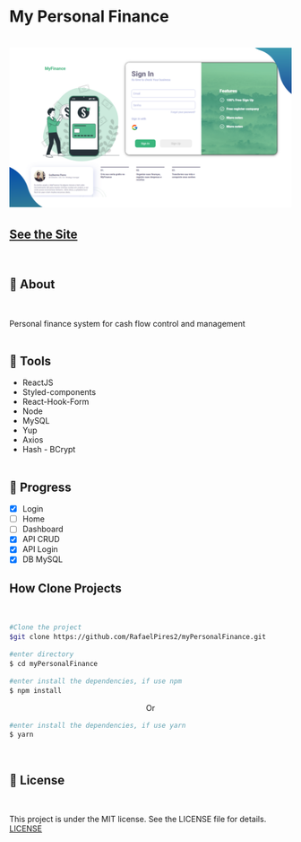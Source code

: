 # My Personal Finance

<h1> <img width="900px" src="./public/img-my-finance.png" /> </h1>

## <a href="">See the Site</a>

<br>

## 📕 About

<br>

Personal finance system for cash flow control and management
<br>
<br>

## 🔨 Tools

- ReactJS
- Styled-components
- React-Hook-Form
- Node
- MySQL
- Yup
- Axios
- Hash - BCrypt
  <br>
  <br>

## 🔨 Progress

- [x] Login
- [ ] Home
- [ ] Dashboard
- [x] API CRUD
- [x] API Login
- [x] DB MySQL

## How Clone Projects

<br>

```bash
#Clone the project
$git clone https://github.com/RafaelPires2/myPersonalFinance.git
```

```bash
#enter directory
$ cd myPersonalFinance
```

```bash
#enter install the dependencies, if use npm
$ npm install
```

<p align="center">Or</p>

```bash
#enter install the dependencies, if use yarn
$ yarn
```

<br>

## 📄 License

<br>

This project is under the MIT license. See the LICENSE file for details. [LICENSE](https://docs.github.com/pt/repositories/managing-your-repositorys-settings-and-features/customizing-your-repository/licensing-a-repository)
